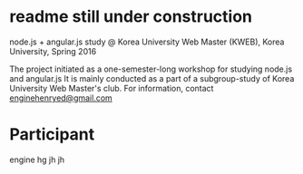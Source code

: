 # readme still under construction

node.js + angular.js study @ Korea University Web Master (KWEB), Korea University, Spring 2016 

The project initiated as a one-semester-long workshop for studying node.js and angular.js
It is mainly conducted as a part of a subgroup-study of Korea University Web Master's club.
For information, contact enginehenryed@gmail.com

# Participant
engine
hg
jh
jh

